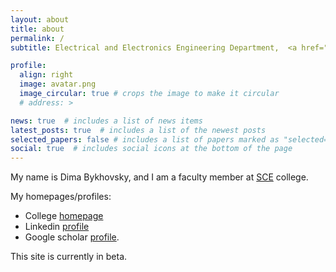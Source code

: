 ```yaml
---
layout: about
title: about
permalink: /
subtitle: Electrical and Electronics Engineering Department,  <a href="https://en.sce.ac.il/">SCE</a>

profile:
  align: right
  image: avatar.png
  image_circular: true # crops the image to make it circular
  # address: >

news: true  # includes a list of news items
latest_posts: true  # includes a list of the newest posts
selected_papers: false # includes a list of papers marked as "selected={true}"
social: true  # includes social icons at the bottom of the page
---
```


My name is Dima Bykhovsky, and I am a faculty member at [SCE](https://www.sce.ac.il/) college.

My homepages/profiles:
* College [homepage](https://en.sce.ac.il/faculty/bykhovsky)
* Linkedin [profile](https://www.linkedin.com/in/dimabykhov)
* Google scholar [profile](https://scholar.google.co.il/citations?user=CnXQntIAAAAJ).


This site is currently in beta.
